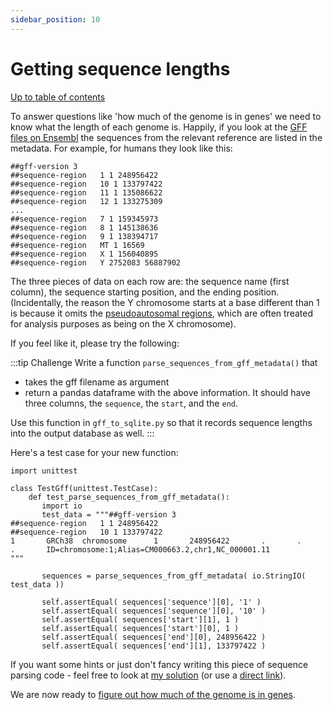 ```yaml
---
sidebar_position: 10
---
```


# Getting sequence lengths

[Up to table of contents](README.md)

To answer questions like 'how much of the genome is in genes' we need to know what the length of each genome is.
Happily, if you look at the [GFF files on Ensembl](http://ftp.ensembl.org/pub/current_gff3/) the sequences from the
relevant reference are listed in the metadata. For example, for humans they look like this:

    ##gff-version 3
    ##sequence-region   1 1 248956422
    ##sequence-region   10 1 133797422
    ##sequence-region   11 1 135086622
    ##sequence-region   12 1 133275309
    ...
    ##sequence-region   7 1 159345973
    ##sequence-region   8 1 145138636
    ##sequence-region   9 1 138394717
    ##sequence-region   MT 1 16569
    ##sequence-region   X 1 156040895
    ##sequence-region   Y 2752083 56887902

The three pieces of data on each row are: the sequence name (first column), the sequence starting position, and the
ending position. (Incidentally, the reason the Y chromosome starts at a base different than 1 is because it omits the
[pseudoautosomal regions](https://www.ncbi.nlm.nih.gov/grc/human?filters=chr:Y#current-regions), which are often
treated for analysis purposes as being on the X chromosome).

If you feel like it, please try the following:

:::tip Challenge
Write a function `parse_sequences_from_gff_metadata()` that

- takes the gff filename as argument
- return a pandas dataframe with the above information.  It should have three columns, the `sequence`, the `start`, and the `end`.

Use this function in `gff_to_sqlite.py` so that it records sequence lengths into the output
database as well.
:::

Here's a test case for your new function:

```
import unittest

class TestGff(unittest.TestCase):
    def test_parse_sequences_from_gff_metadata():
       import io
       test_data = """##gff-version 3
##sequence-region   1 1 248956422
##sequence-region   10 1 133797422
1       GRCh38  chromosome      1       248956422       .       .       .       ID=chromosome:1;Alias=CM000663.2,chr1,NC_000001.11
"""

       sequences = parse_sequences_from_gff_metadata( io.StringIO( test_data ))

       self.assertEqual( sequences['sequence'][0], '1' )
       self.assertEqual( sequences['sequence'][0], '10' )
       self.assertEqual( sequences['start'][1], 1 )
       self.assertEqual( sequences['start'][0], 1 )
       self.assertEqual( sequences['end'][0], 248956422 )
       self.assertEqual( sequences['end'][1], 133797422 )
```

If you want some hints or just don't fancy writing this piece of sequence parsing code - feel free
to look at [my solution](https://github.com/whg-training/whg-training-resources/blob/main/docs/programming/programming_with_gene_annotations/solutions/part3/gff/sequences.py)
(or use a [direct link](solutions/part3/gff/sequences.py)).

We are now ready to [figure out how much of the genome is in genes](How_much_of_the_genome_is_in_genes.md).
